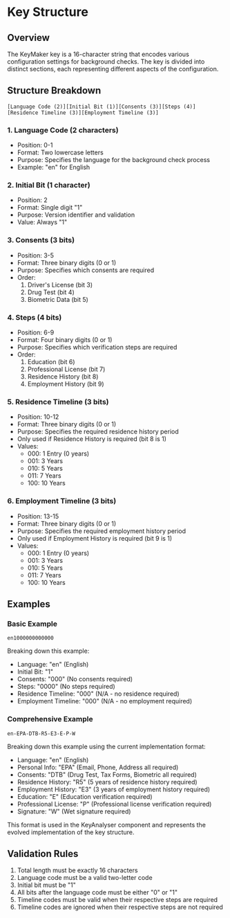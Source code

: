 # Key Structure

## Overview

The KeyMaker key is a 16-character string that encodes various configuration settings for background checks. The key is divided into distinct sections, each representing different aspects of the configuration.

## Structure Breakdown

```
[Language Code (2)][Initial Bit (1)][Consents (3)][Steps (4)][Residence Timeline (3)][Employment Timeline (3)]
```

### 1. Language Code (2 characters)
- Position: 0-1
- Format: Two lowercase letters
- Purpose: Specifies the language for the background check process
- Example: "en" for English

### 2. Initial Bit (1 character)
- Position: 2
- Format: Single digit "1"
- Purpose: Version identifier and validation
- Value: Always "1"

### 3. Consents (3 bits)
- Position: 3-5
- Format: Three binary digits (0 or 1)
- Purpose: Specifies which consents are required
- Order:
  1. Driver's License (bit 3)
  2. Drug Test (bit 4)
  3. Biometric Data (bit 5)

### 4. Steps (4 bits)
- Position: 6-9
- Format: Four binary digits (0 or 1)
- Purpose: Specifies which verification steps are required
- Order:
  1. Education (bit 6)
  2. Professional License (bit 7)
  3. Residence History (bit 8)
  4. Employment History (bit 9)

### 5. Residence Timeline (3 bits)
- Position: 10-12
- Format: Three binary digits (0 or 1)
- Purpose: Specifies the required residence history period
- Only used if Residence History is required (bit 8 is 1)
- Values:
  - 000: 1 Entry (0 years)
  - 001: 3 Years
  - 010: 5 Years
  - 011: 7 Years
  - 100: 10 Years

### 6. Employment Timeline (3 bits)
- Position: 13-15
- Format: Three binary digits (0 or 1)
- Purpose: Specifies the required employment history period
- Only used if Employment History is required (bit 9 is 1)
- Values:
  - 000: 1 Entry (0 years)
  - 001: 3 Years
  - 010: 5 Years
  - 011: 7 Years
  - 100: 10 Years

## Examples

### Basic Example

```
en1000000000000
```

Breaking down this example:
- Language: "en" (English)
- Initial Bit: "1"
- Consents: "000" (No consents required)
- Steps: "0000" (No steps required)
- Residence Timeline: "000" (N/A - no residence required)
- Employment Timeline: "000" (N/A - no employment required)

### Comprehensive Example

```
en-EPA-DTB-R5-E3-E-P-W
```

Breaking down this example using the current implementation format:
- Language: "en" (English)
- Personal Info: "EPA" (Email, Phone, Address all required)
- Consents: "DTB" (Drug Test, Tax Forms, Biometric all required)
- Residence History: "R5" (5 years of residence history required)
- Employment History: "E3" (3 years of employment history required)
- Education: "E" (Education verification required)
- Professional License: "P" (Professional license verification required)
- Signature: "W" (Wet signature required)

This format is used in the KeyAnalyser component and represents the evolved implementation of the key structure.

## Validation Rules

1. Total length must be exactly 16 characters
2. Language code must be a valid two-letter code
3. Initial bit must be "1"
4. All bits after the language code must be either "0" or "1"
5. Timeline codes must be valid when their respective steps are required
6. Timeline codes are ignored when their respective steps are not required 